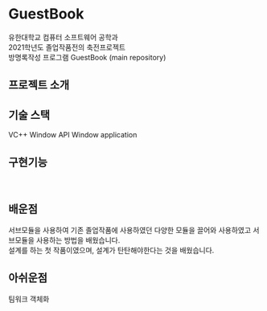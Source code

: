 # GuestBook
유한대학교 컴퓨터 소프트웨어 공학과<br>
2021학년도 졸업작품전의 축전프로젝트<br>
방명록작성 프로그램 GuestBook
(main repository)

## 프로젝트 소개

## 기술 스택
VC++
Window API
Window application

## 구현기능
<br>

## 배운점
서브모듈을 사용하여 기존 졸업작품에 사용하였던 다양한 모듈을 끌어와 사용하였고 서브모듈을 사용하는 방법을 배웠습니다.<br>
설계를 하는 첫 작품이였으며, 설계가 탄탄해야한다는 것을 배웠습니다.<br>


## 아쉬운점
팀워크
객체화


